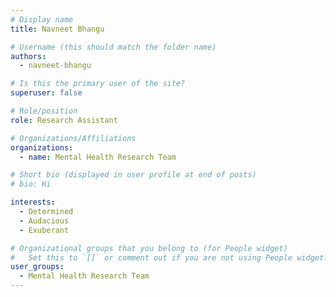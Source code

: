 ```yaml
---
# Display name
title: Navneet Bhangu

# Username (this should match the folder name)
authors:
  - navneet-bhangu

# Is this the primary user of the site?
superuser: false

# Role/position
role: Research Assistant

# Organizations/Affiliations
organizations:
  - name: Mental Health Research Team

# Short bio (displayed in user profile at end of posts)
# bio: Hi

interests:
  - Determined
  - Audacious
  - Exuberant

# Organizational groups that you belong to (for People widget)
#   Set this to `[]` or comment out if you are not using People widget.
user_groups:
  - Mental Health Research Team
---
```

